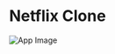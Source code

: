 # Netflix Clone
![App Image]([https://example.com/resim.jpg](https://media.discordapp.net/attachments/1112823480505876526/1220177022727356519/Ekran_Resmi_2024-03-21_04.06.19.png?ex=660dfd68&is=65fb8868&hm=491daa5c39b7ee9f4600c0a60d6d948c23187ba41dde3873aed517c0f9ace52d&=&format=webp&quality=lossless&width=648&height=1278)https://media.discordapp.net/attachments/1112823480505876526/1220177022727356519/Ekran_Resmi_2024-03-21_04.06.19.png?ex=660dfd68&is=65fb8868&hm=491daa5c39b7ee9f4600c0a60d6d948c23187ba41dde3873aed517c0f9ace52d&=&format=webp&quality=lossless&width=648&height=1278)

